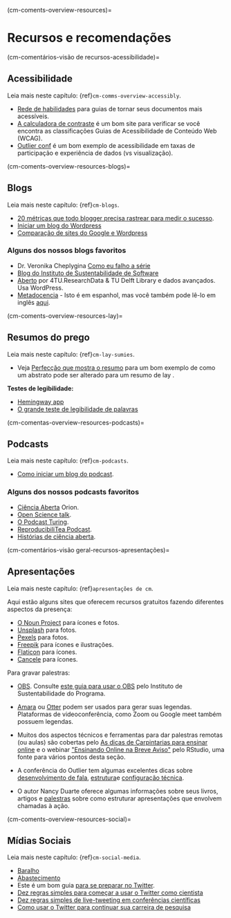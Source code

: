 (cm-coments-overview-resources)=
# Recursos e recomendações

(cm-comentários-visão de recursos-acessibilidade)=
## Acessibilidade

Leia mais neste capítulo: {ref}`cm-comms-overview-accessibly`.

* [Rede de habilidades](https://abilitynet.org.uk/) para guias de tornar seus documentos mais acessíveis.
* [A calculadora de contraste](https://contrastchecker.com/) é um bom site para verificar se você encontra as classificações Guias de Acessibilidade de Conteúdo Web (WCAG).
* [Outlier conf](https://www.outlierconf.com/) é um bom exemplo de acessibilidade em taxas de participação e experiência de dados (vs visualização).

(cm-coments-overview-resources-blogs)=
## Blogs

Leia mais neste capítulo: {ref}`cm-blogs`.

* [20 métricas que todo blogger precisa rastrear para medir o sucesso](https://www.dreamhost.com/blog/metrics-every-blogger-needs-to-track/).
* [Iniciar um blog do Wordpress](https://www.podcastinsights.com/start-a-wordpress-blog/)
* [Comparação de sites do Google e Wordpress](https://superbwebsitebuilders.com/google-sites-vs-wordpress)

### Alguns dos nossos blogs favoritos
* Dr. Veronika Cheplygina [Como eu falho a série](https://veronikach.com/failure/)
* [Blog do Instituto de Sustentabilidade de Software](https://www.software.ac.uk/blog)
* [Aberto](https://openworking.wordpress.com/) por 4TU.ResearchData & TU Delft Library e dados avançados. Usa WordPress.
* [Metadocencia](https://metadocencia.netlify.app/post/) - Isto é em espanhol, mas você também pode lê-lo em inglês [aqui](https://metadocencia.netlify.app/en/post/).

(cm-coments-overview-resources-lay)=
## Resumos do prego

Leia mais neste capítulo: {ref}`cm-lay-sumies`.

* Veja  [Perfecção que mostra o resumo](https://bitesizebio.com/10871/perfecting-that-lay-summary/) para um bom exemplo de como um abstrato pode ser alterado para um resumo de lay .

**Testes de legibilidade:**
* [Hemingway app](http://www.hemingwayapp.com/)
* [O grande teste de legibilidade de palavras](http://thefirstword.co.uk/readabilitytest/)


(cm-comentas-overview-resources-podcasts)=
## Podcasts

Leia mais neste capítulo: {ref}`cm-podcasts`.

* [Como iniciar um blog do podcast](https://www.podcastinsights.com/start-a-podcast/?gclid=CjwKCAiA9vOABhBfEiwATCi7GNV7zJl0tHaVkW-7DCjVdAwGa4q0vbaXB44xsSBHp7YBO8K6pH0syBoCVtUQAvD_BwE).

### Alguns dos nossos podcasts favoritos
* [Ciência Aberta](https://www.orion-openscience.eu/publications/training-materials/201902/podcasts) Orion.
* [Open Science talk](https://soundcloud.com/opensciencetalk).
* [O Podcast Turing](https://www.turing.ac.uk/news/turing-podcast).
* [ReproducibiliTea Podcast](https://soundcloud.com/reproducibilitea).
* [Histórias de ciência aberta](https://podcasts.apple.com/gb/podcast/open-science-stories/id1547403532).

(cm-comentários-visão geral-recursos-apresentações)=
## Apresentações

Leia mais neste capítulo: {ref}`apresentações de cm`.

Aqui estão alguns sites que oferecem recursos gratuitos fazendo diferentes aspectos da presença:

* [O Noun Project](https://thenounproject.com) para ícones e fotos.
* [Unsplash](https://unsplash.com) para fotos.
* [Pexels](https://www.pexels.com) para fotos.
* [Freepik](https://www.freepik.com/free-photos-vectors/english) para ícones e ilustrações.
* [Flaticon](https://www.flaticon.com/free-icons/english) para ícones.
* [Cancele](https://www.canva.com) para ícones.

Para gravar palestras:
* [OBS](https://obsproject.com). Consulte [este guia para usar o OBS](https://software.ac.uk/fellowship-programme/2019/application-video-guide) pelo Instituto de Sustentabilidade do Programa.
* [Amara](https://amara.org) ou [Otter](https://otter.ai/) podem ser usados para gerar suas legendas. Plataformas de videoconferência, como Zoom ou Google meet também possuem legendas.

* Muitos dos aspectos técnicos e ferramentas para dar palestras remotas (ou aulas) são cobertas pelo [As dicas de Carpintarias para ensinar online](https://carpentries.org/blog/2020/03/tips-for-teaching-online/) e o webinar ["Ensinando Online na Breve Aviso"](https://rstd.io/teach-online-2020) pelo RStudio, uma fonte para vários pontos desta seção.

* A conferência do Outlier tem algumas excelentes dicas sobre [desenvolvimento de fala](https://docs.google.com/presentation/d/1VltGZmwfFcqwJ_pMwNx-ECfhgtl0dhxYC99qM5xnV-U/), [estrutura](https://docs.google.com/presentation/d/1XyFdpqjlvXd_8kIl3dJFHhGTcywX0tayQtHXXYUi9DQ/)e [configuração técnica](https://https://docs.google.com/presentation/d/1ZLrVBs5Zt9_DDu2TYUN3CzsEr1WiMXbwj-AP5m9Rbhc/).

* O autor Nancy Duarte oferece algumas informações sobre seus livros, artigos e [palestras](https://://www.ted.com/talks/nancy_duarte_the_secret_structure_of_great_talks?) sobre como estruturar apresentações que envolvem chamadas à ação.

(cm-coments-overview-resources-social)=
## Mídias Sociais

Leia mais neste capítulo: {ref}`cm-social-media`.

* [Baralho](https://tweetdeck.twitter.com/)
* [Abastecimento](https://buffer.com/)
* Este é um bom guia [para se preparar no Twitter](https://www.wired.com/story/how-to-setup-twitter-search-hashtag-and-login-help/).
* [Dez regras simples para começar a usar o Twitter como cientista](https://journals.plos.org/ploscompbiol/article?id=10.1371/journal.pcbi.1007513)
* [Dez regras simples de live-tweeting em conferências científicas](https://journals.plos.org/ploscompbiol/article?id=10.1371/journal.pcbi.1003789)
* [Como usar o Twitter para continuar sua carreira de pesquisa](https://www.nature.com/articles/d41586-019-00535-w)

